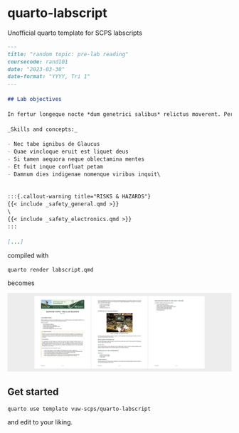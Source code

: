 # quarto-labscript

Unofficial quarto template for SCPS labscripts

```markdown
---
title: "random topic: pre-lab reading"
coursecode: rand101
date: "2023-03-30"
date-format: "YYYY, Tri 1"
---
     
## Lab objectives

In fertur longeque nocte *dum genetrici salibus* relictus moverent. Perdam pactaeque. Poma **veluti**, percaluit Iovis, et! Modo oblitus quamvis successus inhonorati terrae *propioris apertum*.

_Skills and concepts:_

- Nec tabe ignibus de Glaucus
- Quae vincloque eruit est liquet deus
- Si tamen aequora neque oblectamina mentes
- Et fuit inque confluat petam
- Damnum dies indigenae nomenque viribus inquit\


:::{.callout-warning title="RISKS & HAZARDS"} 
{{< include _safety_general.qmd >}} 
\
{{< include _safety_electronics.qmd >}}
:::

[...]
```

compiled with 

`quarto render labscript.qmd`

becomes

[![](preview.png)](preview.pdf)

## Get started

```
quarto use template vuw-scps/quarto-labscript
```

and edit to your liking.
